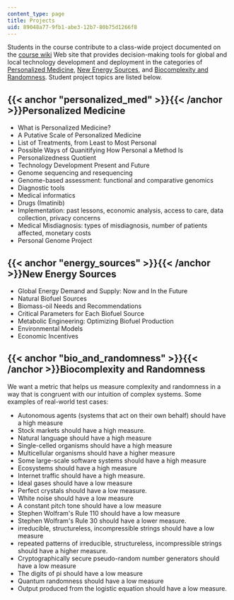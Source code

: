 ```yaml
---
content_type: page
title: Projects
uid: 89048a77-9fb1-abe3-12b7-80b75d1266f8
---
```


Students in the course contribute to a class-wide project documented on the [course wiki](http://archive.is/kCNnE) Web site that provides decision-making tools for global and local technology development and deployment in the categories of [Personalized Medicine](#personalized_med), [New Energy Sources](#energy_sources), and [Biocomplexity and Randomness](#bio_and_randomness). Student project topics are listed below.

{{< anchor "personalized_med" >}}{{< /anchor >}}Personalized Medicine
---------------------------------------------------------------------

*   What is Personalized Medicine?
*   A Putative Scale of Personalized Medicine
*   List of Treatments, from Least to Most Personal
*   Possible Ways of Quanitifying How Personal a Method Is
*   Personalizedness Quotient
*   Technology Development Present and Future
*   Genome sequencing and resequencing
*   Genome-based assessment: functional and comparative genomics
*   Diagnostic tools
*   Medical informatics
*   Drugs (Imatinib)
*   Implementation: past lessons, economic analysis, access to care, data collection, privacy concerns
*   Medical Misdiagnosis: types of misdiagnosis, number of patients affected, monetary costs
*   Personal Genome Project

{{< anchor "energy_sources" >}}{{< /anchor >}}New Energy Sources
----------------------------------------------------------------

*   Global Energy Demand and Supply: Now and In the Future
*   Natural Biofuel Sources
*   Biomass-oil Needs and Recommendations
*   Critical Parameters for Each Biofuel Source
*   Metabolic Engineering: Optimizing Biofuel Production
*   Environmental Models
*   Economic Incentives

{{< anchor "bio_and_randomness" >}}{{< /anchor >}}Biocomplexity and Randomness
------------------------------------------------------------------------------

We want a metric that helps us measure complexity and randomness in a way that is congruent with our intuition of complex systems. Some examples of real-world test cases:

*   Autonomous agents (systems that act on their own behalf) should have a high measure
*   Stock markets should have a high measure.
*   Natural language should have a high measure
*   Single-celled organisms should have a high measure
*   Multicellular organisms should have a higher measure
*   Some large-scale software systems should have a high measure
*   Ecosystems should have a high measure
*   Internet traffic should have a high measure.
*   Ideal gases should have a low measure
*   Perfect crystals should have a low measure.
*   White noise should have a low measure
*   A constant pitch tone should have a low measure
*   Stephen Wolfram's Rule 110 should have a low measure
*   Stephen Wolfram's Rule 30 should have a lower measure.
*   irreducible, structureless, incompressible strings should have a low measure
*   repeated patterns of irreducible, structureless, incompressible strings should have a higher measure.
*   Cryptographically secure pseudo-random number generators should have a low measure
*   The digits of pi should have a low measure
*   Quantum randomness should have a low measure
*   Output produced from the logistic equation should have a low measure.
